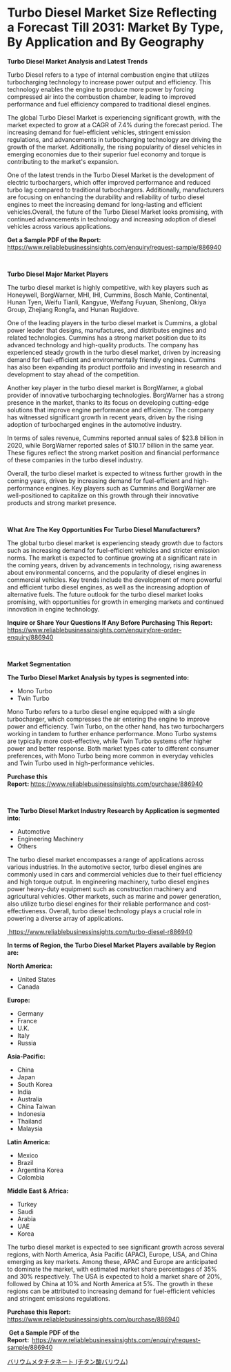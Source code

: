 <p><h1>Turbo Diesel Market Size Reflecting a Forecast Till 2031: Market By Type, By Application and By Geography</h1></p><p><strong>Turbo Diesel Market Analysis and Latest Trends</strong></p>
<p><p>Turbo Diesel refers to a type of internal combustion engine that utilizes turbocharging technology to increase power output and efficiency. This technology enables the engine to produce more power by forcing compressed air into the combustion chamber, leading to improved performance and fuel efficiency compared to traditional diesel engines.</p><p>The global Turbo Diesel Market is experiencing significant growth, with the market expected to grow at a CAGR of 7.4% during the forecast period. The increasing demand for fuel-efficient vehicles, stringent emission regulations, and advancements in turbocharging technology are driving the growth of the market. Additionally, the rising popularity of diesel vehicles in emerging economies due to their superior fuel economy and torque is contributing to the market's expansion.</p><p>One of the latest trends in the Turbo Diesel Market is the development of electric turbochargers, which offer improved performance and reduced turbo lag compared to traditional turbochargers. Additionally, manufacturers are focusing on enhancing the durability and reliability of turbo diesel engines to meet the increasing demand for long-lasting and efficient vehicles.Overall, the future of the Turbo Diesel Market looks promising, with continued advancements in technology and increasing adoption of diesel vehicles across various applications.</p></p>
<p><strong>Get a Sample PDF of the Report:&nbsp;</strong> <a href="https://www.reliablebusinessinsights.com/enquiry/request-sample/886940">https://www.reliablebusinessinsights.com/enquiry/request-sample/886940</a></p>
<p>&nbsp;</p>
<p><strong>Turbo Diesel Major Market Players</strong></p>
<p><p>The turbo diesel market is highly competitive, with key players such as Honeywell, BorgWarner, MHI, IHI, Cummins, Bosch Mahle, Continental, Hunan Tyen, Weifu Tianli, Kangyue, Weifang Fuyuan, Shenlong, Okiya Group, Zhejiang Rongfa, and Hunan Rugidove.</p><p>One of the leading players in the turbo diesel market is Cummins, a global power leader that designs, manufactures, and distributes engines and related technologies. Cummins has a strong market position due to its advanced technology and high-quality products. The company has experienced steady growth in the turbo diesel market, driven by increasing demand for fuel-efficient and environmentally friendly engines. Cummins has also been expanding its product portfolio and investing in research and development to stay ahead of the competition.</p><p>Another key player in the turbo diesel market is BorgWarner, a global provider of innovative turbocharging technologies. BorgWarner has a strong presence in the market, thanks to its focus on developing cutting-edge solutions that improve engine performance and efficiency. The company has witnessed significant growth in recent years, driven by the rising adoption of turbocharged engines in the automotive industry.</p><p>In terms of sales revenue, Cummins reported annual sales of $23.8 billion in 2020, while BorgWarner reported sales of $10.17 billion in the same year. These figures reflect the strong market position and financial performance of these companies in the turbo diesel industry.</p><p>Overall, the turbo diesel market is expected to witness further growth in the coming years, driven by increasing demand for fuel-efficient and high-performance engines. Key players such as Cummins and BorgWarner are well-positioned to capitalize on this growth through their innovative products and strong market presence.</p></p>
<p>&nbsp;</p>
<p><strong>What Are The Key Opportunities For Turbo Diesel Manufacturers?</strong></p>
<p><p>The global turbo diesel market is experiencing steady growth due to factors such as increasing demand for fuel-efficient vehicles and stricter emission norms. The market is expected to continue growing at a significant rate in the coming years, driven by advancements in technology, rising awareness about environmental concerns, and the popularity of diesel engines in commercial vehicles. Key trends include the development of more powerful and efficient turbo diesel engines, as well as the increasing adoption of alternative fuels. The future outlook for the turbo diesel market looks promising, with opportunities for growth in emerging markets and continued innovation in engine technology.</p></p>
<p><strong>Inquire or Share Your Questions If Any Before Purchasing This Report:</strong> <a href="https://www.reliablebusinessinsights.com/enquiry/pre-order-enquiry/886940">https://www.reliablebusinessinsights.com/enquiry/pre-order-enquiry/886940</a></p>
<p>&nbsp;</p>
<p><strong>Market Segmentation</strong></p>
<p><strong>The Turbo Diesel Market Analysis by types is segmented into:</strong></p>
<p><ul><li>Mono Turbo</li><li>Twin Turbo</li></ul></p>
<p><p>Mono Turbo refers to a turbo diesel engine equipped with a single turbocharger, which compresses the air entering the engine to improve power and efficiency. Twin Turbo, on the other hand, has two turbochargers working in tandem to further enhance performance. Mono Turbo systems are typically more cost-effective, while Twin Turbo systems offer higher power and better response. Both market types cater to different consumer preferences, with Mono Turbo being more common in everyday vehicles and Twin Turbo used in high-performance vehicles.</p></p>
<p><strong>Purchase this Report:&nbsp;</strong><a href="https://www.reliablebusinessinsights.com/purchase/886940">https://www.reliablebusinessinsights.com/purchase/886940</a></p>
<p>&nbsp;</p>
<p><strong>The Turbo Diesel Market Industry Research by Application is segmented into:</strong></p>
<p><ul><li>Automotive</li><li>Engineering Machinery</li><li>Others</li></ul></p>
<p><p>The turbo diesel market encompasses a range of applications across various industries. In the automotive sector, turbo diesel engines are commonly used in cars and commercial vehicles due to their fuel efficiency and high torque output. In engineering machinery, turbo diesel engines power heavy-duty equipment such as construction machinery and agricultural vehicles. Other markets, such as marine and power generation, also utilize turbo diesel engines for their reliable performance and cost-effectiveness. Overall, turbo diesel technology plays a crucial role in powering a diverse array of applications.</p></p>
<p><a href="https://www.reliablebusinessinsights.com/turbo-diesel-r886940">&nbsp;https://www.reliablebusinessinsights.com/turbo-diesel-r886940</a></p>
<p><strong>In terms of Region, the Turbo Diesel Market Players available by Region are:</strong></p>
<p>
    <p> <strong> North America: </strong>
        <ul>
            <li>United States</li>
            <li>Canada</li>
        </ul>
        </p> 
    <p> <strong> Europe: </strong>
        <ul>
            <li>Germany</li>
            <li>France</li>
            <li>U.K.</li>
            <li>Italy</li>
            <li>Russia</li>
        </ul>
        </p> 
    <p> <strong> Asia-Pacific: </strong>
        <ul>
            <li>China</li>
            <li>Japan</li>
            <li>South Korea</li>
            <li>India</li>
            <li>Australia</li>
            <li>China Taiwan</li>
            <li>Indonesia</li>
            <li>Thailand</li>
            <li>Malaysia</li>
        </ul>
        </p> 
    <p> <strong> Latin America: </strong>
        <ul>
            <li>Mexico</li>
            <li>Brazil</li>
            <li>Argentina Korea</li>
            <li>Colombia</li>
        </ul>
        </p> 
    <p> <strong> Middle East & Africa: </strong>
        <ul>
            <li>Turkey</li>
            <li>Saudi</li>
            <li>Arabia</li>
            <li>UAE</li>
            <li>Korea</li>
        </ul>
    </p>
    </p>
<p><p>The turbo diesel market is expected to see significant growth across several regions, with North America, Asia Pacific (APAC), Europe, USA, and China emerging as key markets. Among these, APAC and Europe are anticipated to dominate the market, with estimated market share percentages of 35% and 30% respectively. The USA is expected to hold a market share of 20%, followed by China at 10% and North America at 5%. The growth in these regions can be attributed to increasing demand for fuel-efficient vehicles and stringent emissions regulations.</p></p>
<p><strong>Purchase this Report: </strong><a href="https://www.reliablebusinessinsights.com/purchase/886940">https://www.reliablebusinessinsights.com/purchase/886940</a></p>
<p>&nbsp;<strong>Get a Sample PDF of the Report:&nbsp;&nbsp;</strong><a href="https://www.reliablebusinessinsights.com/enquiry/request-sample/886940">https://www.reliablebusinessinsights.com/enquiry/request-sample/886940</a></p>
<p><strong></strong></p>
<p><p><a href="https://github.com/Andrewones2023/Market-Research-Report-List-1/blob/main/1442082154258.md">バリウムメタチタネート (チタン酸バリウム)</a></p></p>